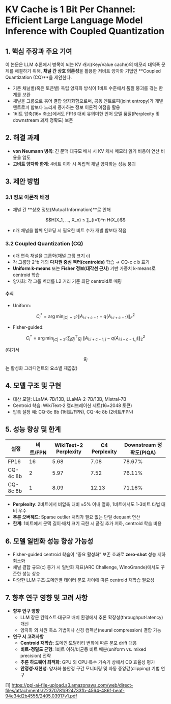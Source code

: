 # KV Cache is 1 Bit Per Channel: Efficient Large Language Model Inference with Coupled Quantization

## 1. 핵심 주장과 주요 기여  
이 논문은 LLM 추론에서 병목이 되는 KV 캐시(Key/Value cache)의 메모리 대역폭 문제를 해결하기 위해, **채널 간 상호 의존성**을 활용한 저비트 양자화 기법인 **Coupled Quantization (CQ)**을 제안한다.  
- 기존 채널별(혹은 토큰별) 독립 양자화 방식이 1비트 수준에서 품질 붕괴를 겪는 한계를 보완  
- 채널을 그룹으로 묶어 결합 양자화함으로써, 공동 엔트로피(joint entropy)가 개별 엔트로피 합보다 느리게 증가하는 정보 이론적 이점을 활용  
- 1비트 압축(16× 축소)에서도 FP16 대비 유의미한 언어 모델 품질(Perplexity 및 downstream 과제 정확도) 보존  

## 2. 해결 과제  
- **von Neumann 병목**: 긴 문맥·대규모 배치 시 KV 캐시 메모리 읽기 비용이 연산 비용을 압도  
- **고비트 양자화 한계**: 4비트 이하 시 독립적 채널 양자화는 성능 붕괴  

## 3. 제안 방법  
### 3.1 정보 이론적 배경  
- 채널 간 **상호 정보(Mutual Information)**로 인해  

$$H(X_1, …, X_n) ≤ ∑_{i=1}^n H(X_i)$$  

- n개 채널을 함께 인코딩 시 필요한 비트 수가 개별 합보다 작음  

### 3.2 Coupled Quantization (CQ)  
- c개 연속 채널을 그룹화(채널 그룹 크기 c)  
- 각 그룹당 2^b 개의 **다차원 중심 벡터(centroids)** 학습 → CQ-c c b 표기  
- **Uniform k-means** 또는 **Fisher 정보(대각선 근사)** 기반 가중치 k-means로 centroid 학습  
- 양자화: 각 그룹 벡터를 L2 거리 기준 최단 centroid로 매핑  

#### 수식  
- Uniform:  

$$
C_i^* = \arg\min_{|C|=2^b}\|A_{i:\!i+c-1} - q(A_{i:\!i+c-1})\|_F^2
$$

- Fisher-guided:  

$$
C_i^* = \arg\min_{|C|=2^b}\sum_j g_j^\top g_j\;\|A_{i:\!i+c-1,j} - q(A_{i:\!i+c-1,j})\|_2^2
$$  

(여기서 $$g_j$$는 활성화 그라디언트의 요소별 제곱값)  

## 4. 모델 구조 및 구현  
- 대상 모델: LLaMA-7B/13B, LLaMA-2-7B/13B, Mistral-7B  
- Centroid 학습: WikiText-2 캘리브레이션 세트(16×2048 토큰)  
- 압축 설정 예: CQ-8c 8b (1비트/FPN), CQ-4c 8b (2비트/FPN)  

## 5. 성능 향상 및 한계  
|설정|비트/FPN|WikiText-2 Perplexity|C4 Perplexity|Downstream 정확도(PIQA)|
|--|--|--|--|--|
|FP16|16|5.68|7.08|78.67%|
|CQ-4c 8b|2|5.97|7.52|76.11%|
|CQ-8c 8b|1|8.09|12.13|71.16%|

- **Perplexity**: 2비트에서 비압축 대비 ≈5% 이내 열화, 1비트에서도 1-3비트 타법 대비 우수  
- **추론 오버헤드**: Sparse outlier 처리가 필요 없는 단일 dequant 연산  
- **한계**: 1비트에서 문맥 길이·배치 크기 극한 시 품질 추가 저하, centroid 학습 비용  

## 6. 모델 일반화 성능 향상 가능성  
- Fisher-guided centroid 학습이 “중요 활성화” 보존 효과로 **zero-shot** 성능 저하 최소화  
- 채널 결합 규모(c) 증가 시 일반화 지표(ARC Challenge, WinoGrande)에서도 꾸준한 성능 상승  
- 다양한 LLM 구조·도메인별 데이터 분포 차이에 따른 centroid 재학습 필요성  

## 7. 향후 연구 영향 및 고려 사항  
- **향후 연구 영향**  
  - LLM 장문 컨텍스트·대규모 배치 환경에서 추론 확장성(throughput·latency) 개선  
  - 양자화 외 차원 축소 기법이나 신경 컴펙션(neural compression) 결합 가능  
- **연구 시 고려사항**  
  - **Centroid 재학습**: 도메인·모달리티 변화에 따른 분포 drift 대응  
  - **비트-정밀도 균형**: 1비트 이하/비균등 비트 배분(uniform vs. mixed precision) 전략  
  - **추론 하드웨어 최적화**: GPU 외 CPU·특수 가속기 상에서 CQ 효율성 평가  
  - **안정성·재현성**: 양자화 불안정 구간 모니터링 및 자동 중앙값(clipping) 기법 연구

[1] https://ppl-ai-file-upload.s3.amazonaws.com/web/direct-files/attachments/22370781/924733fb-4564-486f-beaf-94e34d2b4555/2405.03917v1.pdf
